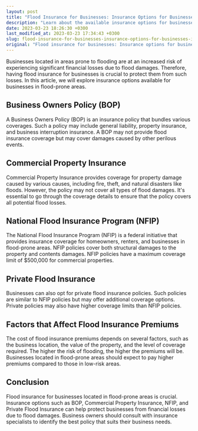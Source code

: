 ```yaml
---
layout: post
title: "Flood Insurance for Businesses: Insurance Options for Businesses in Flood-Prone Areas"
description: "Learn about the available insurance options for businesses located in flood-prone areas to protect themselves against financial loss from flooding."
date: 2023-03-23 18:26:30 +0300
last_modified_at: 2023-03-23 17:34:43 +0300
slug: flood-insurance-for-businesses-insurance-options-for-businesses-in-flood-prone-areas
original: "Flood insurance for businesses: Insurance options for businesses in flood-prone areas."
---
```

Businesses located in areas prone to flooding are at an increased risk of experiencing significant financial losses due to flood damages. Therefore, having flood insurance for businesses is crucial to protect them from such losses. In this article, we will explore insurance options available for businesses in flood-prone areas.

## Business Owners Policy (BOP)

A Business Owners Policy (BOP) is an insurance policy that bundles various coverages. Such a policy may include general liability, property insurance, and business interruption insurance. A BOP may not provide flood insurance coverage but may cover damages caused by other perilous events.

## Commercial Property Insurance

Commercial Property Insurance provides coverage for property damage caused by various causes, including fire, theft, and natural disasters like floods. However, the policy may not cover all types of flood damages. It's essential to go through the coverage details to ensure that the policy covers all potential flood losses.

## National Flood Insurance Program (NFIP)

The National Flood Insurance Program (NFIP) is a federal initiative that provides insurance coverage for homeowners, renters, and businesses in flood-prone areas. NFIP policies cover both structural damages to the property and contents damages. NFIP policies have a maximum coverage limit of $500,000 for commercial properties.

## Private Flood Insurance

Businesses can also opt for private flood insurance policies. Such policies are similar to NFIP policies but may offer additional coverage options. Private policies may also have higher coverage limits than NFIP policies.

## Factors that Affect Flood Insurance Premiums

The cost of flood insurance premiums depends on several factors, such as the business location, the value of the property, and the level of coverage required. The higher the risk of flooding, the higher the premiums will be. Businesses located in flood-prone areas should expect to pay higher premiums compared to those in low-risk areas.

## Conclusion

Flood insurance for businesses located in flood-prone areas is crucial. Insurance options such as BOP, Commercial Property Insurance, NFIP, and Private Flood Insurance can help protect businesses from financial losses due to flood damages. Business owners should consult with insurance specialists to identify the best policy that suits their business needs.